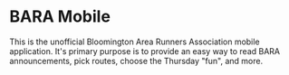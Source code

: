 BARA Mobile
===========
This is the unofficial Bloomington Area Runners Association mobile application. It's primary purpose is to provide an easy way to read BARA announcements, pick routes, choose the Thursday "fun", and more.
